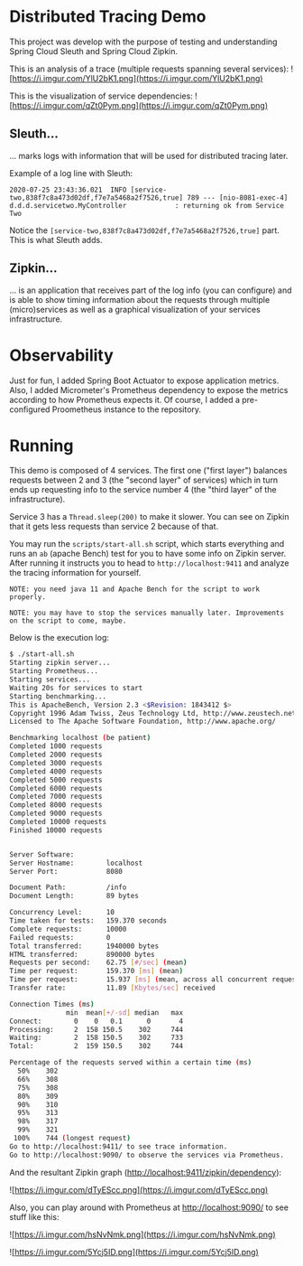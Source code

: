 # Distributed Tracing Demo

This project was develop with the purpose of testing and understanding Spring Cloud Sleuth and Spring Cloud Zipkin.

This is an analysis of a trace (multiple requests spanning  several services):
![https://i.imgur.com/YlU2bK1.png](https://i.imgur.com/YlU2bK1.png)

This is the visualization of service dependencies:
![https://i.imgur.com/qZt0Pym.png](https://i.imgur.com/qZt0Pym.png)

## Sleuth...

... marks logs with information that will be used for distributed tracing later.

Example of a log line with Sleuth:

```
2020-07-25 23:43:36.021  INFO [service-two,838f7c8a473d02df,f7e7a5468a2f7526,true] 789 --- [nio-8081-exec-4] d.d.d.servicetwo.MyController            : returning ok from Service Two
```

Notice the `[service-two,838f7c8a473d02df,f7e7a5468a2f7526,true]` part. This is what Sleuth adds.

## Zipkin...

... is an application that receives part of the log info (you can configure) and is able to show timing information about the requests through multiple (micro)services as well as a graphical visualization of your services infrastructure.

# Observability

Just for fun, I added Spring Boot Actuator to expose application metrics. Also, I added Micrometer's Prometheus dependency to expose the metrics according to how Prometheus expects it. Of course, I added a pre-configured Proometheus instance to the repository.

# Running

This demo is composed of 4 services. The first one ("first layer") balances requests between 2 and 3 (the "second layer" of services) which in turn ends up requesting info to the service number 4 (the "third layer" of the infrastructure).

Service 3 has a `Thread.sleep(200)` to make it slower. You can see on Zipkin that it gets less requests than service 2 because  of that.

You may run the `scripts/start-all.sh` script, which starts everything and runs an `ab` (apache Bench) test for you to have some info on Zipkin server. After running it instructs you to head to `http://localhost:9411` and analyze the tracing information for yourself.

```
NOTE: you need java 11 and Apache Bench for the script to work properly.
```

```
NOTE: you may have to stop the services manually later. Improvements on the script to come, maybe.
```

Below  is the execution log:

```bash
$ ./start-all.sh 
Starting zipkin server...
Starting Prometheus...
Starting services...
Waiting 20s for services to start
Starting benchmarking...
This is ApacheBench, Version 2.3 <$Revision: 1843412 $>
Copyright 1996 Adam Twiss, Zeus Technology Ltd, http://www.zeustech.net/
Licensed to The Apache Software Foundation, http://www.apache.org/

Benchmarking localhost (be patient)
Completed 1000 requests
Completed 2000 requests
Completed 3000 requests
Completed 4000 requests
Completed 5000 requests
Completed 6000 requests
Completed 7000 requests
Completed 8000 requests
Completed 9000 requests
Completed 10000 requests
Finished 10000 requests


Server Software:        
Server Hostname:        localhost
Server Port:            8080

Document Path:          /info
Document Length:        89 bytes

Concurrency Level:      10
Time taken for tests:   159.370 seconds
Complete requests:      10000
Failed requests:        0
Total transferred:      1940000 bytes
HTML transferred:       890000 bytes
Requests per second:    62.75 [#/sec] (mean)
Time per request:       159.370 [ms] (mean)
Time per request:       15.937 [ms] (mean, across all concurrent requests)
Transfer rate:          11.89 [Kbytes/sec] received

Connection Times (ms)
              min  mean[+/-sd] median   max
Connect:        0    0   0.1      0       4
Processing:     2  158 150.5    302     744
Waiting:        2  158 150.5    302     733
Total:          2  159 150.5    302     744

Percentage of the requests served within a certain time (ms)
  50%    302
  66%    308
  75%    308
  80%    309
  90%    310
  95%    313
  98%    317
  99%    321
 100%    744 (longest request)
Go to http://localhost:9411/ to see trace information.
Go to http://localhost:9090/ to observe the services via Prometheus.
```

And the resultant Zipkin graph ([http://localhost:9411/zipkin/dependency](http://localhost:9411/zipkin/dependency)):

![https://i.imgur.com/dTyEScc.png](https://i.imgur.com/dTyEScc.png)

Also, you can play around with Prometheus at [http://localhost:9090/](http://localhost:9090/) to see stuff like this:

![https://i.imgur.com/hsNvNmk.png](https://i.imgur.com/hsNvNmk.png)

![https://i.imgur.com/5Ycj5ID.png](https://i.imgur.com/5Ycj5ID.png)

